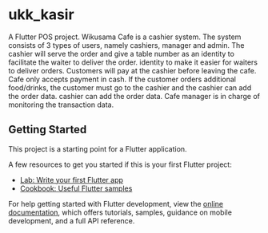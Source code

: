 # ukk_kasir

A Flutter POS project.
Wikusama Cafe is a cashier system. The system consists of 3 types of users, namely cashiers, manager and admin. The cashier will serve the order and give a table number as an identity to facilitate the waiter to deliver the order. identity to make it easier for waiters to deliver orders. Customers will pay at the cashier before leaving the cafe. Cafe only accepts payment in cash.
If the customer orders additional food/drinks, the customer must go to the cashier and the cashier can add the order data. cashier can add the order data. Cafe manager is in charge of monitoring the transaction data.


## Getting Started

This project is a starting point for a Flutter application.

A few resources to get you started if this is your first Flutter project:

- [Lab: Write your first Flutter app](https://docs.flutter.dev/get-started/codelab)
- [Cookbook: Useful Flutter samples](https://docs.flutter.dev/cookbook)

For help getting started with Flutter development, view the
[online documentation](https://docs.flutter.dev/), which offers tutorials,
samples, guidance on mobile development, and a full API reference.
